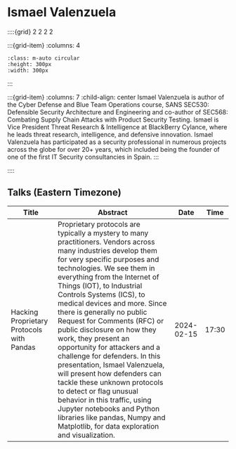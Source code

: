 # Ismael Valenzuela

::::{grid} 2 2 2 2

:::{grid-item}
:columns: 4

```{image} ../images/speakers/IsmaelValenzuela.png
:class: m-auto circular
:height: 300px
:width: 300px
```

:::

:::{grid-item}
:columns: 7
:child-align: center
Ismael Valenzuela is author of the Cyber Defense and Blue Team Operations course, SANS SEC530: Defensible Security Architecture and Engineering and co-author of SEC568: Combating Supply Chain Attacks with Product Security Testing. Ismael is Vice President Threat Research & Intelligence at BlackBerry Cylance, where he leads threat research, intelligence, and defensive innovation. Ismael Valenzuela has participated as a security professional in numerous projects across the globe for over 20+ years, which included being the founder of one of the first IT Security consultancies in Spain.
:::

::::

## Talks (Eastern Timezone)

| Title | Abstract | Date | Time |
| ----- | -------- | ---- | ---- |
| Hacking Proprietary Protocols with Pandas | Proprietary protocols are typically a mystery to many practitioners. Vendors across many industries develop them for very specific purposes and technologies. We see them in everything from the Internet of Things (IOT), to Industrial Controls Systems (ICS), to medical devices and more. Since there is generally no public Request for Comments (RFC) or public disclosure on how they work, they present an opportunity for attackers and a challenge for defenders. In this presentation, Ismael Valenzuela, will present how defenders can tackle these unknown protocols to detect or flag unusual behavior in this traffic, using Jupyter notebooks and Python libraries like pandas, Numpy and Matplotlib, for data exploration and visualization. | 2024-02-15 | 17:30 |
